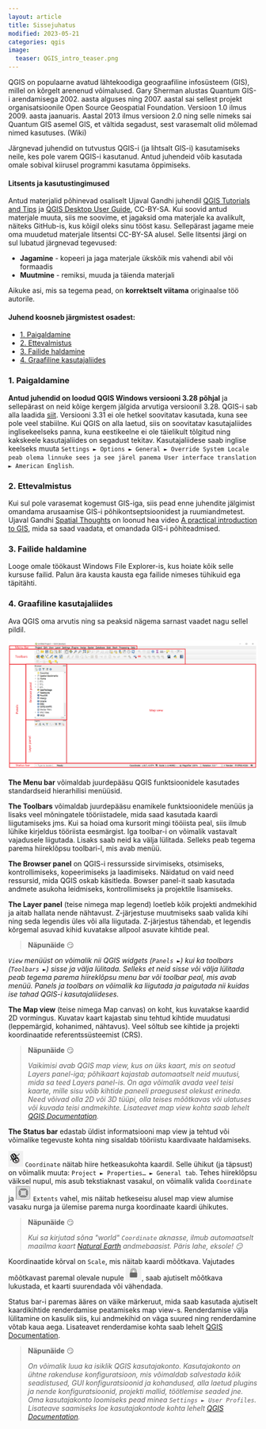 ```yaml
---
layout: article
title: Sissejuhatus
modified: 2023-05-21
categories: qgis
image:
  teaser: QGIS_intro_teaser.png
---
```


QGIS on populaarne avatud lähtekoodiga geograafiline infosüsteem (GIS), millel on kõrgelt arenenud võimalused. Gary Sherman alustas Quantum GIS-i arendamisega 2002. aasta alguses ning 2007. aastal sai sellest projekt organisatsioonile Open Source Geospatial Foundation. Versioon 1.0 ilmus 2009. aasta jaanuaris. Aastal 2013 ilmus versioon 2.0 ning selle nimeks sai Quantum GIS asemel GIS, et vältida segadust, sest varasemalt olid mõlemad nimed kasutuses. (Wiki)

Järgnevad juhendid on tutvustus QGIS-i (ja lihtsalt GIS-i) kasutamiseks neile, kes pole varem QGIS-i kasutanud. Antud juhendeid võib kasutada omale sobival kiirusel programmi kasutama õppimiseks.

#### Litsents ja kasutustingimused
Antud materjalid põhinevad osaliselt Ujaval Gandhi juhendil [QGIS Tutorials and Tips](https://www.qgistutorials.com/en/docs/introduction.html) ja [QGIS Desktop User Guide](https://docs.qgis.org/3.28/en/docs/user_manual/index.html), CC-BY-SA. Kui soovid antud materjale muuta, siis me soovime, et jagaksid oma materjale ka avalikult, näiteks GitHub-is, kus kõigil oleks sinu tööst kasu. Sellepärast jagame meie oma muudetud materjale litsentsi CC-BY-SA alusel.
Selle litsentsi järgi on sul lubatud järgnevad tegevused:
+ **Jagamine** - kopeeri ja jaga materjale ükskõik mis vahendi abil või formaadis
+ **Muutmine** - remiksi, muuda ja täienda materjali

Aikuke asi, mis sa tegema pead, on **korrektselt viitama** originaalse töö autorile.

#### Juhend koosneb järgmistest osadest:

- [1. Paigaldamine](#1-paigaldamine)
- [2. Ettevalmistus](#2-ettevalmistus)
- [3. Failide haldamine](#3-failide-haldamine)
- [4. Graafiline kasutajaliides](#4-graafiline-kasutajaliides)

### 1. Paigaldamine
**Antud juhendid on loodud QGIS Windows versiooni 3.28 põhjal** ja sellepärast on neid kõige kergem jälgida arvutiga versioonil 3.28.  QGIS-i sab alla laadida [siit](https://qgis.org/en/site/forusers/download.html). Versiooni 3.31 ei ole hetkel soovitatav kasutada, kuna see pole veel stabiilne. Kui QGIS on alla laetud, siis on soovitatav kasutajaliides inglisekeelseks panna, kuna eestikeelne ei ole täielikult tõlgitud ning kakskeele kasutajaliides on segadust tekitav. Kasutajaliidese saab inglise keelseks muuta `Settings ► Options ► General ► Override System Locale peab olema linnuke sees ja see järel panema User interface translation ► American English`.

### 2. Ettevalmistus
Kui sul pole varasemat kogemust GIS-iga, siis pead enne juhendite jälgimist omandama arusaamise GIS-i põhikontseptsioonidest ja ruumiandmetest. Ujaval Gandhi [Spatial Thoughts](https://spatialthoughts.com/) on loonud hea video [A practical introduction to GIS](https://www.youtube.com/watch?v=yfLjnK569XY), mida sa saad vaadata, et omandada GIS-i põhiteadmised. 

### 3. Failide haldamine
Looge omale töökaust Windows File Explorer-is, kus hoiate kõik selle kursuse failid. Palun ära kausta kausta ega failide nimeses tühikuid ega täpitähti.

### 4. Graafiline kasutajaliides
Ava QGIS oma arvutis ning sa peaksid nägema sarnast vaadet nagu sellel pildil.

![image of GUI](../../images/1_user_interface.png)

**The Menu bar** võimaldab juurdepääsu QGIS funktsioonidele kasutades standardseid hierarhilisi menüüsid.

**The Toolbars** võimaldab juurdepääsu enamikele funktsioonidele menüüs ja lisaks veel mõningatele tööriistadele, mida saad kasutada kaardi liigutamiseks jms. Kui sa hoiad oma kursorit mingi tööiista peal, siis ilmub lühike kirjeldus tööriista eesmärgist. Iga toolbar-i on võimalik vastavalt vajadusele liigutada. Lisaks saab neid ka välja lülitada. Selleks peab tegema parema hiireklõpsu toolbari-l, mis avab menüü.

**The Browser panel** on QGIS-i ressursside sirvimiseks, otsimiseks, kontrollimiseks, kopeerimiseks ja laadimiseks. Näidatud on vaid need ressursid, mida QGIS oskab käsitleda. Bowser panel-it saab kasutada andmete asukoha leidmiseks, kontrollimiseks ja projektile lisamiseks.

**The Layer panel** (teise nimega map legend) loetleb kõik projekti andmekihid ja aitab hallata nende nähtavust. Z-järjestuse muutmiseks saab valida kihi ning seda legendis üles või alla liigutada. Z-järjestus tähendab, et legendis kõrgemal asuvad kihid kuvatakse allpool asuvate kihtide peal. 

>**Näpunäide** :smirk:
>
*`View` menüüst on võimalik nii QGIS widgets (`Panels ►`) kui ka toolbars (`Toolbars ►`) sisse ja välja lülitada. Selleks et neid sisse või välja lülitada peab tegema parema hiireklõpsu menu bar või toolbar peal, mis avab menüü. Panels ja toolbars on võimalik ka liigutada ja paigutada nii kuidas ise tahad QGIS-i kasutajaliideses.*

**The Map view** (teise nimega Map canvas) on koht, kus kuvatakse kaardid 2D vormingus. Kuvatav kaart kajastab sinu tehtud kihtide muudatusi (leppemärgid, kohanimed, nähtavus). Veel sõltub see kihtide ja projekti koordinaatide referentssüsteemist (CRS).

>**Näpunäide** :smirk:
>
>*Vaikimisi avab QGIS map view, kus on üks kaart, mis on seotud Layers panel-iga; põhikaart kajastab automaatselt neid muutusi, mida sa teed Layers panel-is. On aga võimalik avada veel teisi kaarte, mille sisu võib kihtide paneeli praegusest olekust erineda. Need võivad olla 2D või 3D tüüpi, olla teises mõõtkavas või ulatuses või kuvada teisi andmekihte. Lisateavet map view kohta saab lehelt [QGIS Documentation](https://docs.qgis.org/3.28/en/docs/user_manual/map_views/map_view.html#setting-additional-map-views).*

**The Status bar** edastab üldist informatsiooni map view ja tehtud või võimalike tegevuste kohta ning sisaldab tööriistu kaardivaate haldamiseks.

![image of coordinate icon](../../images/icon_coordinate.png) `Coordinate` näitab hiire hetkeasukohta kaardil. Selle ühikut (ja täpsust) on võimalik muuta: `Project ► Properties… ► General tab`. Tehes hiireklõpsu väiksel nupul, mis asub tekstiaknast vasakul, on võimalik valida `Coordinate` ja ![image of extent icon](../../images/icon_extents.png) `Extents` vahel, mis näitab hetkeseisu alusel map view alumise vasaku nurga ja ülemise parema nurga koordinaate kaardi ühikutes.

>**Näpunäide** :smirk:
>
>*Kui sa kirjutad sõna "world" `Coordinate` aknasse, ilmub automaatselt maailma kaart [Natural Earth](https://www.naturalearthdata.com/) andmebaasist. Päris lahe, eksole! :smirk:*

Koordinaatide kõrval on `Scale`, mis näitab kaardi mõõtkava. Vajutades mõõtkavast paremal olevale nupule ![image of lock icon](../../images/icon_lock.png), saab ajutiselt mõõtkava lukustada, et kaarti suurendada või vähendada. 

Status bar-i paremas ääres on väike märkeruut, mida saab kasutada ajutiselt kaardikihtide renderdamise peatamiseks map view-s. Renderdamise välja lülitamine on kasulik siis, kui andmekihid on väga suured ning renderdamine võtab kaua aega. Lisateavet renderdamise kohta saab lehelt [QGIS Documentation](https://docs.qgis.org/3.28/en/docs/user_manual/map_views/map_view.html#controlling-map-rendering).

> **Näpunäide** :smirk:
>
>*On võimalik luua ka isiklik QGIS kasutajakonto. Kasutajakonto on ühtne rakenduse konfiguratsioon, mis võimaldab salvestada kõik seadistused, GUI konfiguratsioonid ja kohandused, alla laetud plugins ja nende konfiguratsioonid, projekti mallid, töötlemise seaded jne. Oma kasutajakonto loomiseks pead minea `Settings ► User Profiles`. Lisateave saamiseks loe kasutajakontode kohta lehelt [QGIS Documentation](https://docs.qgis.org/3.28/en/docs/user_manual/introduction/qgis_configuration.html#working-with-user-profiles).*
